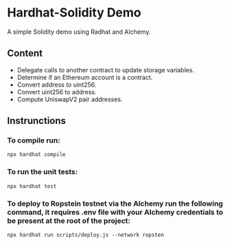 # Hardhat-Solidity Demo
A simple Solidity demo using Radhat and Alchemy.

## Content
  *  Delegate calls to another contract to update storage variables.
  *  Determine if an Ethereum account is a contract.
  *  Convert address to uint256.
  *  Convert uint256 to address.
  *  Compute UniswapV2 pair addresses.

## Instrunctions

### To compile run:
```
npx hardhat compile
```

### To run the unit tests:
```
npx hardhat test
```

### To deploy to Ropstein testnet via the Alchemy run the following command, it requires .env file with your Alchemy credentials to be present at the root of the project:
```
npx hardhat run scripts/deploy.js --network ropsten
```
